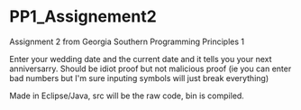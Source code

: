 # PP1_Assignement2
Assignment 2 from Georgia Southern Programming Principles 1

Enter your wedding date and the current date and it tells you your next anniversarry. Should be idiot proof but not malicious proof (ie you can enter bad numbers but I'm sure inputing symbols will just break everything)


Made in Eclipse/Java, src will be the raw code, bin is compiled.
